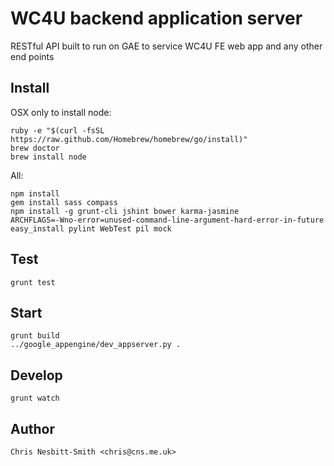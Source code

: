 # WC4U backend application server

RESTful API built to run on GAE to service WC4U FE web app and any other end points


## Install

OSX only to install node:

	ruby -e "$(curl -fsSL https://raw.github.com/Homebrew/homebrew/go/install)"
	brew doctor
	brew install node

All:

	npm install
	gem install sass compass
	npm install -g grunt-cli jshint bower karma-jasmine
	ARCHFLAGS=-Wno-error=unused-command-line-argument-hard-error-in-future easy_install pylint WebTest pil mock

## Test
	grunt test

## Start
	grunt build
	../google_appengine/dev_appserver.py . 

## Develop
	grunt watch

## Author
	Chris Nesbitt-Smith <chris@cns.me.uk>
